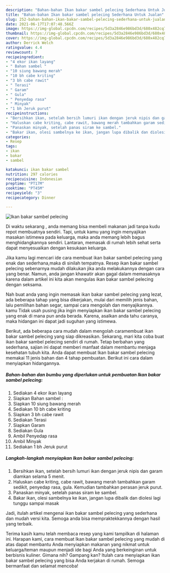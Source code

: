 ```yaml
---
description: "Bahan-bahan Ikan bakar sambel pelecing Sederhana Untuk Jualan"
title: "Bahan-bahan Ikan bakar sambel pelecing Sederhana Untuk Jualan"
slug: 252-bahan-bahan-ikan-bakar-sambel-pelecing-sederhana-untuk-jualan
date: 2021-06-17T17:07:48.566Z
image: https://img-global.cpcdn.com/recipes/5d3a2846e986bd3d/680x482cq70/ikan-bakar-sambel-pelecing-foto-resep-utama.jpg
thumbnail: https://img-global.cpcdn.com/recipes/5d3a2846e986bd3d/680x482cq70/ikan-bakar-sambel-pelecing-foto-resep-utama.jpg
cover: https://img-global.cpcdn.com/recipes/5d3a2846e986bd3d/680x482cq70/ikan-bakar-sambel-pelecing-foto-resep-utama.jpg
author: Derrick Welch
ratingvalue: 4.4
reviewcount: 7
recipeingredient:
- "4 ekor ikan layang"
- " Bahan sambel "
- "10 siung bawang merah"
- "10 bh cabe kriting"
- "3 bh cabe rawit"
- " Terasi"
- " Garam"
- " Gula"
- " Penyedap rasa"
- " Minyak"
- "1 bh Jeruk purut"
recipeinstructions:
- "Bersihkan ikan, setelah bersih lumuri ikan dengan jeruk nipis dan garam diamkan selama 5 menit."
- "Haluskan cabe kriting, cabe rawit, bawang merah tambahkan garam sedikit, penyedap rasa, gula. Kemudian tambahkan perasan jeruk purut."
- "Panaskan minyak, setelah panas siram ke sambel."
- "Bakar ikan, olesi sambelnya ke ikan, jangan lupa dibalik dan diolesi lagi tunggu sampai masak"
categories:
- Resep
tags:
- ikan
- bakar
- sambel

katakunci: ikan bakar sambel 
nutrition: 297 calories
recipecuisine: Indonesian
preptime: "PT17M"
cooktime: "PT45M"
recipeyield: "3"
recipecategory: Dinner

---
```



![Ikan bakar sambel pelecing](https://img-global.cpcdn.com/recipes/5d3a2846e986bd3d/680x482cq70/ikan-bakar-sambel-pelecing-foto-resep-utama.jpg)

Di waktu  sekarang , anda memang bisa membeli makanan jadi tanpa kudu repot membuatnya sendiri. Tapi, untuk kamu yang ingin menyajikan masakan istimewa pada keluarga, maka anda memang lebih bagus menghidangkannya sendiri. Lantaran, memasak di rumah lebih sehat serta dapat menyesuaikan dengan kesukaan keluarga.

Jika kamu lagi mencari ide cara membuat ikan bakar sambel pelecing yang enak dan sederhana,maka di sinilah tempatnya. Resep ikan bakar sambel pelecing  sebenarnya mudah dilakukan jika anda melakukannya dengan cara yang benar. Namun, anda jangan khawatir akan gagal dalam memasaknya 
karena dalam artikel ini kita akan mengulas ikan bakar sambel pelecing dengan seksama.  



Nah buat anda yang ingin memasak ikan bakar sambel pelecing yang lezat, ada beberapa tahap yang bisa dikerjakan, mulai dari memilih jenis bahan, lalu pemilihan bahan segar, sampai cara mengolah dan menyajikannya. kamu Tidak usah pusing jika ingin menyiapkan ikan bakar sambel pelecing yang enak di mana pun anda berada. Karena, asalkan anda  tahu caranya, maka hidangan ini dapat jadi suguhan yang istimewa.

Berikut, ada beberapa cara mudah dalam mengolah caramembuat ikan bakar sambel pelecing yang siap dikreasikan. Sekarang, mari kita coba buat ikan bakar sambel pelecing sendiri di rumah. Tetap berbahan yang sederhana, sajian ini dapat memberi manfaat dalam membantu menjaga kesehatan tubuh kita. Anda dapat membuat Ikan bakar sambel pelecing memakai 11 jenis bahan dan 4 tahap pembuatan. Berikut ini cara dalam menyiapkan hidangannya.

<!--inarticleads1-->

##### Bahan-bahan dan bumbu yang diperlukan untuk pembuatan Ikan bakar sambel pelecing:

1. Sediakan 4 ekor ikan layang
1. Siapkan  Bahan sambel :
1. Siapkan 10 siung bawang merah
1. Sediakan 10 bh cabe kriting
1. Siapkan 3 bh cabe rawit
1. Sediakan  Terasi
1. Siapkan  Garam
1. Sediakan  Gula
1. Ambil  Penyedap rasa
1. Ambil  Minyak
1. Sediakan 1 bh Jeruk purut




<!--inarticleads2-->

##### Langkah-langkah menyiapkan Ikan bakar sambel pelecing:

1. Bersihkan ikan, setelah bersih lumuri ikan dengan jeruk nipis dan garam diamkan selama 5 menit.
1. Haluskan cabe kriting, cabe rawit, bawang merah tambahkan garam sedikit, penyedap rasa, gula. Kemudian tambahkan perasan jeruk purut.
1. Panaskan minyak, setelah panas siram ke sambel.
1. Bakar ikan, olesi sambelnya ke ikan, jangan lupa dibalik dan diolesi lagi tunggu sampai masak




Jadi, itulah artikel mengenai  ikan bakar sambel pelecing  yang sederhana dan mudah versi kita. Semoga anda bisa mempraktekkannya dengan hasil yang terbaik. 

Terima kasih kamu telah membaca resep yang kami tampilkan di halaman ini. Harapan kami, cara membuat  Ikan bakar sambel pelecing yang mudah di atas dapat membantu Anda menyiapkan makanan yang nikmat untuk keluarga/teman maupun menjadi ide bagi Anda yang berkeinginan untuk berbisnis kuliner. Gimana nih? Gampang kan? Itulah cara menyiapkan ikan bakar sambel pelecing yang bisa Anda kerjakan di rumah. Semoga bermanfaat dan selamat mencoba!

